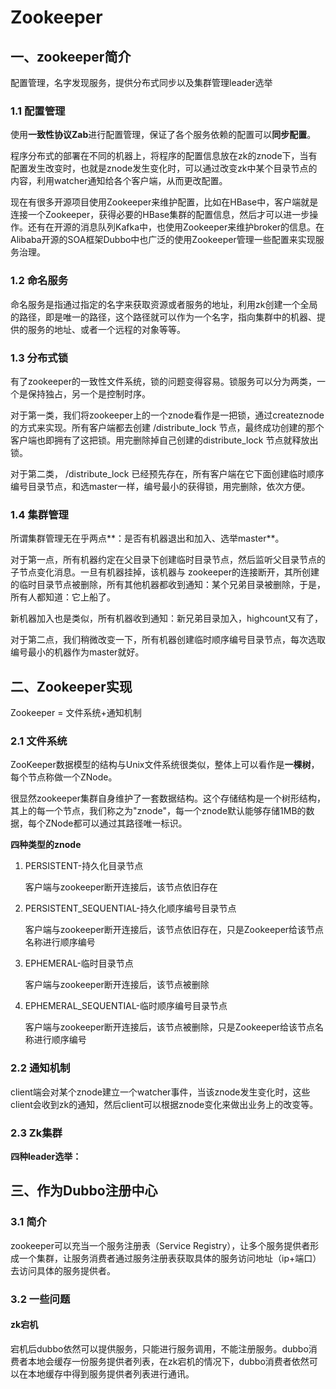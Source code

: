 # Zookeeper

## 一、zookeeper简介

配置管理，名字发现服务，提供分布式同步以及集群管理leader选举

### 1.1 配置管理

使用**一致性协议Zab**进行配置管理，保证了各个服务依赖的配置可以**同步配置**。

程序分布式的部署在不同的机器上，将程序的配置信息放在zk的znode下，当有配置发生改变时，也就是znode发生变化时，可以通过改变zk中某个目录节点的内容，利用watcher通知给各个客户端，从而更改配置。

现在有很多开源项目使用Zookeeper来维护配置，比如在HBase中，客户端就是连接一个Zookeeper，获得必要的HBase集群的配置信息，然后才可以进一步操作。还有在开源的消息队列Kafka中，也使用Zookeeper来维护broker的信息。在Alibaba开源的SOA框架Dubbo中也广泛的使用Zookeeper管理一些配置来实现服务治理。

### 1.2 命名服务

命名服务是指通过指定的名字来获取资源或者服务的地址，利用zk创建一个全局的路径，即是唯一的路径，这个路径就可以作为一个名字，指向集群中的机器、提供的服务的地址、或者一个远程的对象等等。

### 1.3 分布式锁

有了zookeeper的一致性文件系统，锁的问题变得容易。锁服务可以分为两类，一个是保持独占，另一个是控制时序。 

对于第一类，我们将zookeeper上的一个znode看作是一把锁，通过createznode的方式来实现。所有客户端都去创建 /distribute_lock 节点，最终成功创建的那个客户端也即拥有了这把锁。用完删除掉自己创建的distribute_lock 节点就释放出锁。 

对于第二类， /distribute_lock 已经预先存在，所有客户端在它下面创建临时顺序编号目录节点，和选master一样，编号最小的获得锁，用完删除，依次方便。

### 1.4 集群管理

所谓集群管理无在乎两点**：是否有机器退出和加入、选举master**。 

对于第一点，所有机器约定在父目录下创建临时目录节点，然后监听父目录节点的子节点变化消息。一旦有机器挂掉，该机器与 zookeeper的连接断开，其所创建的临时目录节点被删除，所有其他机器都收到通知：某个兄弟目录被删除，于是，所有人都知道：它上船了。

新机器加入也是类似，所有机器收到通知：新兄弟目录加入，highcount又有了，

对于第二点，我们稍微改变一下，所有机器创建临时顺序编号目录节点，每次选取编号最小的机器作为master就好。



## 二、Zookeeper实现

Zookeeper = 文件系统+通知机制

### 2.1 文件系统

ZooKeeper数据模型的结构与Unix文件系统很类似，整体上可以看作是**一棵树**，每个节点称做一个ZNode。

很显然zookeeper集群自身维护了一套数据结构。这个存储结构是一个树形结构，其上的每一个节点，我们称之为"znode"，每一个znode默认能够存储1MB的数据，每个ZNode都可以通过其路径唯一标识。

**四种类型的znode**

1. PERSISTENT-持久化目录节点 

	客户端与zookeeper断开连接后，该节点依旧存在 

2. PERSISTENT_SEQUENTIAL-持久化顺序编号目录节点

	客户端与zookeeper断开连接后，该节点依旧存在，只是Zookeeper给该节点名称进行顺序编号 

3. EPHEMERAL-临时目录节点

	客户端与zookeeper断开连接后，该节点被删除 

4. EPHEMERAL_SEQUENTIAL-临时顺序编号目录节点

	客户端与zookeeper断开连接后，该节点被删除，只是Zookeeper给该节点名称进行顺序编号

### 2.2 通知机制

client端会对某个znode建立一个watcher事件，当该znode发生变化时，这些client会收到zk的通知，然后client可以根据znode变化来做出业务上的改变等。

### 2.3 Zk集群

**四种leader选举：**



## 三、作为Dubbo注册中心

### 3.1 简介

zookeeper可以充当一个服务注册表（Service Registry），让多个服务提供者形成一个集群，让服务消费者通过服务注册表获取具体的服务访问地址（ip+端口）去访问具体的服务提供者。

### 3.2 一些问题

#### zk宕机

宕机后dubbo依然可以提供服务，只能进行服务调用，不能注册服务。dubbo消费者本地会缓存一份服务提供者列表，在zk宕机的情况下，dubbo消费者依然可以在本地缓存中得到服务提供者列表进行通讯。